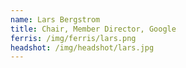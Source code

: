 ```yaml
---
name: Lars Bergstrom
title: Chair, Member Director, Google
ferris: /img/ferris/lars.png
headshot: /img/headshot/lars.jpg
---
```

